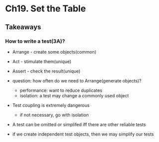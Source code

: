 # Ch19. Set the Table

## Takeaways

### How to write a test(3A)?
- Arrange - create some objects(common)
- Act - stimulate them(unique)
- Assert - check the result(unique)

- question: how often do we need to Arrange(generate objects)?
    - performance: want to reduce duplicates
    - isolation: a test may change a commonly used object

- Test coupling is extremely dangerous
    - if not necessary, go with isolation

- A test can be omitted or simplifed iff there are other reliable tests

- if we create independent test objects, then we may simplify our tests

